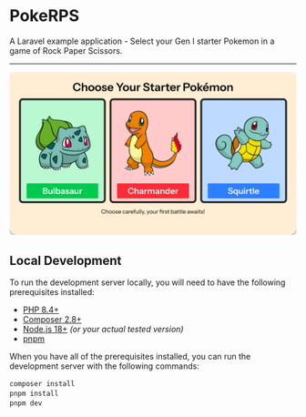 # PokeRPS
A Laravel example application - Select your Gen I starter Pokemon in a game of Rock Paper Scissors.

---

![PokeRPS](./.github/img/pokemon-screenshot.png)

## Local Development

To run the development server locally, you will need to have the following prerequisites installed:

 - [PHP 8.4+](https://www.php.net/)
 - [Composer 2.8+](https://getcomposer.org/)
 - [Node.js 18+](https://nodejs.org/en/) *(or your actual tested version)*
 - [pnpm](https://pnpm.io/installation)

 When you have all of the prerequisites installed, you can run the development server with the following commands:

```bash
composer install
pnpm install
pnpm dev
```


